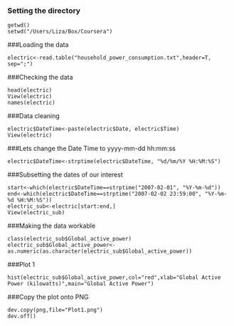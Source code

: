 ### Setting the directory
```require(foreign)
getwd()
setwd("/Users/Liza/Box/Coursera")
```
###Loading the data
```
electric<-read.table("household_power_consumption.txt",header=T, sep=";")
```
###Checking the data
```
head(electric)
View(electric)
names(electric)
```
###Data cleaning
```
electric$DateTime<-paste(electric$Date, electric$Time)
View(electric)
```
###Lets change the Date Time to yyyy-mm-dd hh:mm:ss
```
electric$DateTime<-strptime(electric$DateTime, "%d/%m/%Y %H:%M:%S")
```
###Subsetting the dates of our interest
```
start<-which(electric$DateTime==strptime("2007-02-01", "%Y-%m-%d"))
end<-which(electric$DateTime==strptime("2007-02-02 23:59:00", "%Y-%m-%d %H:%M:%S"))
electric_sub<-electric[start:end,]
View(electric_sub)
```
###Making the data workable
```
class(electric_sub$Global_active_power)
electric_sub$Global_active_power<-as.numeric(as.character(electric_sub$Global_active_power))
```
###Plot 1
```{r}
hist(electric_sub$Global_active_power,col="red",xlab="Global Active Power (kilowatts)",main="Global Active Power")
```
###Copy the plot onto PNG
```
dev.copy(png,file="Plot1.png")
dev.off()
```
